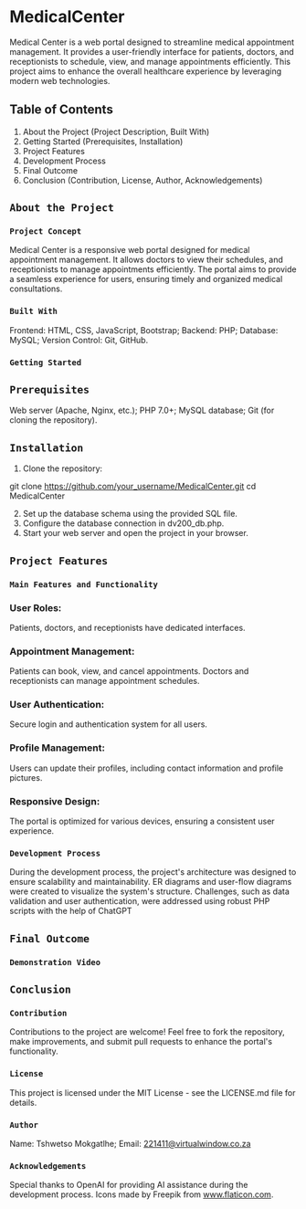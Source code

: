 # MedicalCenter


Medical Center is a web portal designed to streamline medical appointment management. It provides a user-friendly interface for patients, doctors, and receptionists to schedule, view, and manage appointments efficiently. This project aims to enhance the overall healthcare experience by leveraging modern web technologies.

## Table of Contents

1. About the Project
(Project Description,
Built With)
2. Getting Started 
(Prerequisites, 
Installation)
3. Project Features
4. Development Process
5. Final Outcome
6. Conclusion 
(Contribution, 
License, 
Author, 
Acknowledgements)


## `About the Project`
### `Project Concept`

Medical Center is a responsive web portal designed for medical appointment management. It allows doctors to view their schedules, and receptionists to manage appointments efficiently. The portal aims to provide a seamless experience for users, ensuring timely and organized medical consultations.

### `Built With`
Frontend: HTML, CSS, JavaScript, Bootstrap;
Backend: PHP;
Database: MySQL;
Version Control: Git, GitHub.

### `Getting Started`
## `Prerequisites`
Web server (Apache, Nginx, etc.);
PHP 7.0+;
MySQL database;
Git (for cloning the repository).

## `Installation`
1. Clone the repository:

git clone https://github.com/your_username/MedicalCenter.git cd MedicalCenter

2. Set up the database schema using the provided SQL file.
3. Configure the database connection in dv200_db.php.
4. Start your web server and open the project in your browser.

## `Project Features`
### `Main Features and Functionality`

### User Roles: 
Patients, doctors, and receptionists have dedicated interfaces.
### Appointment Management: 
Patients can book, view, and cancel appointments. Doctors and receptionists can manage appointment schedules.
### User Authentication: 
Secure login and authentication system for all users.
### Profile Management: 
Users can update their profiles, including contact information and profile pictures.
### Responsive Design: 
The portal is optimized for various devices, ensuring a consistent user experience.

### `Development Process`

During the development process, the project's architecture was designed to ensure scalability and maintainability. ER diagrams and user-flow diagrams were created to visualize the system's structure. Challenges, such as data validation and user authentication, were addressed using robust PHP scripts with the help of ChatGPT

## `Final Outcome`
### `Demonstration Video`

## `Conclusion`
### `Contribution`
Contributions to the project are welcome! Feel free to fork the repository, make improvements, and submit pull requests to enhance the portal's functionality.

### `License`
This project is licensed under the MIT License - see the LICENSE.md file for details.

### `Author`
Name: Tshwetso Mokgatlhe;
Email: 221411@virtualwindow.co.za

### `Acknowledgements`
Special thanks to OpenAI for providing AI assistance during the development process.
Icons made by Freepik from www.flaticon.com.
